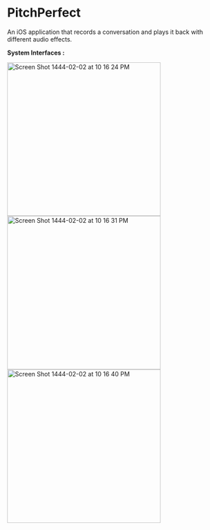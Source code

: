 # PitchPerfect
An iOS application that records a conversation and plays it back with different audio effects.

<b>System Interfaces :</b>

<img width="355" alt="Screen Shot 1444-02-02 at 10 16 24 PM" src="https://user-images.githubusercontent.com/79309859/187280792-ff78e96f-8f89-4e19-97e8-7257a9e719ae.png"> <img width="355" alt="Screen Shot 1444-02-02 at 10 16 31 PM" src="https://user-images.githubusercontent.com/79309859/187280835-226b030b-cc26-41ca-b8e6-f60470441c6f.png"> <img width="355" alt="Screen Shot 1444-02-02 at 10 16 40 PM" src="https://user-images.githubusercontent.com/79309859/187280870-09156d68-76fe-4afb-804b-b2cd2bd33ce3.png">


